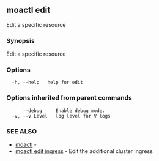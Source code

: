 ## moactl edit

Edit a specific resource

### Synopsis

Edit a specific resource

### Options

```
  -h, --help   help for edit
```

### Options inherited from parent commands

```
      --debug     Enable debug mode.
  -v, --v Level   log level for V logs
```

### SEE ALSO

* [moactl](moactl.md)	 - 
* [moactl edit ingress](moactl_edit_ingress.md)	 - Edit the additional cluster ingress

